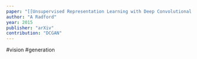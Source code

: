 ```yaml
---
paper: "[[Unsupervised Representation Learning with Deep Convolutional Generative Adversarial Networks.pdf]]"
author: "A Radford"
year: 2015
publisher: "arXiv"
contribution: "DCGAN"
---
```

#vision #generation 
